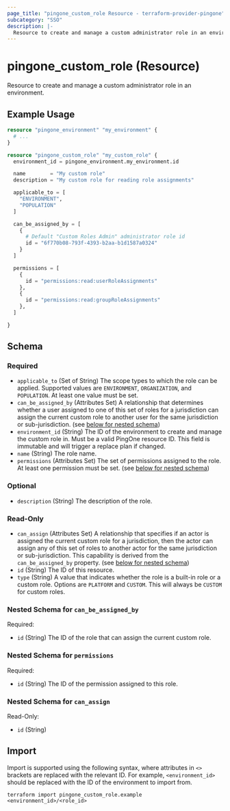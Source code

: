 ```yaml
---
page_title: "pingone_custom_role Resource - terraform-provider-pingone"
subcategory: "SSO"
description: |-
  Resource to create and manage a custom administrator role in an environment.
---
```


# pingone_custom_role (Resource)

Resource to create and manage a custom administrator role in an environment.

## Example Usage

```terraform
resource "pingone_environment" "my_environment" {
  # ...
}

resource "pingone_custom_role" "my_custom_role" {
  environment_id = pingone_environment.my_environment.id

  name        = "My custom role"
  description = "My custom role for reading role assignments"

  applicable_to = [
    "ENVIRONMENT",
    "POPULATION"
  ]

  can_be_assigned_by = [
    {
      # Default "Custom Roles Admin" administrator role id
      id = "6f770b08-793f-4393-b2aa-b1d1587a0324"
    }
  ]

  permissions = [
    {
      id = "permissions:read:userRoleAssignments"
    },
    {
      id = "permissions:read:groupRoleAssignments"
    },
  ]

}
```

<!-- schema generated by tfplugindocs -->
## Schema

### Required

- `applicable_to` (Set of String) The scope types to which the role can be applied. Supported values are `ENVIRONMENT`, `ORGANIZATION`, and `POPULATION`. At least one value must be set.
- `can_be_assigned_by` (Attributes Set) A relationship that determines whether a user assigned to one of this set of roles for a jurisdiction can assign the current custom role to another user for the same jurisdiction or sub-jurisdiction. (see [below for nested schema](#nestedatt--can_be_assigned_by))
- `environment_id` (String) The ID of the environment to create and manage the custom role in.  Must be a valid PingOne resource ID.  This field is immutable and will trigger a replace plan if changed.
- `name` (String) The role name.
- `permissions` (Attributes Set) The set of permissions assigned to the role. At least one permission must be set. (see [below for nested schema](#nestedatt--permissions))

### Optional

- `description` (String) The description of the role.

### Read-Only

- `can_assign` (Attributes Set) A relationship that specifies if an actor is assigned the current custom role for a jurisdiction, then the actor can assign any of this set of roles to another actor for the same jurisdiction or sub-jurisdiction. This capability is derived from the `can_be_assigned_by` property. (see [below for nested schema](#nestedatt--can_assign))
- `id` (String) The ID of this resource.
- `type` (String) A value that indicates whether the role is a built-in role or a custom role. Options are `PLATFORM` and `CUSTOM`. This will always be `CUSTOM` for custom roles.

<a id="nestedatt--can_be_assigned_by"></a>
### Nested Schema for `can_be_assigned_by`

Required:

- `id` (String) The ID of the role that can assign the current custom role.


<a id="nestedatt--permissions"></a>
### Nested Schema for `permissions`

Required:

- `id` (String) The ID of the permission assigned to this role.


<a id="nestedatt--can_assign"></a>
### Nested Schema for `can_assign`

Read-Only:

- `id` (String)

## Import

Import is supported using the following syntax, where attributes in `<>` brackets are replaced with the relevant ID.  For example, `<environment_id>` should be replaced with the ID of the environment to import from.

```shell
terraform import pingone_custom_role.example <environment_id>/<role_id>
```
